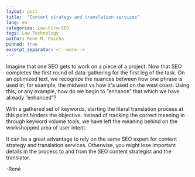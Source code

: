 ```yaml
---
layout: post
title:  "Content strategy and translation services"
lang: en
categories: Law-Firm-SEO
tags: Law Technology
author: Rene M. Paccha
pinned: true
excerpt_separator: <!--more-->
---
```


Imagine that one SEO gets to work on a piece of a project. Now that SEO completes the first round of data-gathering for the first leg of the task. On an optimized text, we recognize the nuances between how one phrase is used in, for example, the midwest vs how it's used on the west coast.  Using this, or any example, how do we begin to ”enhance” that which we have already ”enhanced”?

With a gathered set of keywords, starting the literal translation process at this point hinders the objective.    Instead of tracking the correct meaning in through keyword volume tools,  we have left the meaning behind on the workshopped area of user intent.

It can be a great advantage to rely on the same SEO expert for content strategy and translation services. Otherwise, you might lose important details in the process to and from the SEO content strategist and the translator.

-René
